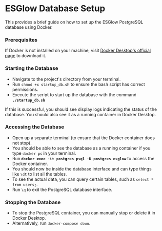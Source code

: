 # ESGlow Database Setup

This provides a brief guide on how to set up the ESGlow PostgreSQL database using Docker.

### Prerequisites

If Docker is not installed on your machine, visit [Docker Desktop's official page](https://www.docker.com/products/docker-desktop) to download it.

### Starting the Database

- Navigate to the project's directory from your terminal.
- Run `chmod +x startup_db.sh` to ensure the bash script has correct permissions.
- Execute the script to start up the database with the command **`./startup_db.sh`**

If this is successful, you should see display logs indicating the status of the database. You should also see it as a running container in Docker Desktop.

### Accessing the Database

- Open up a separate terminal (to ensure that the Docker container does not stop).
- You should be able to see the database as a running container if you type `docker ps` in your terminal.
- Run **`docker exec -it postgres psql -U postgres esglow`** to access the Docker container.
- You should now be inside the database interface and can type things like `\dt` to list all the tables.
- To see the actual data, you can query certain tables, such as `select * from users;`.
- Run `\q` to exit the PostgreSQL database interface.

### Stopping the Database

- To stop the PostgreSQL container, you can manually stop or delete it in Docker Desktop.
- Alternatively, run `docker-compose down`.
